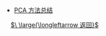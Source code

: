 - [PCA 方法总结](Asset_pricing_theory/PCA方法总结.md)

&nbsp;
&nbsp;
[$\ \large{\longleftarrow 返回}$](README.md)